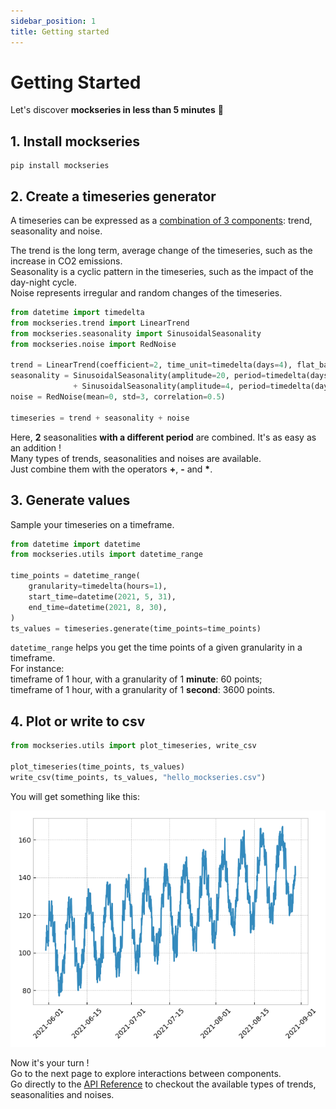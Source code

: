```yaml
---
sidebar_position: 1
title: Getting started
---
```


# Getting Started

Let's discover **mockseries in less than 5 minutes** 🚀

## 1. Install mockseries

```shell
pip install mockseries
```

## 2. Create a timeseries generator

A timeseries can be expressed as a [combination of 3 components](https://otexts.com/fpp2/components.html): trend, seasonality and noise.  

The trend is the long term, average change of the timeseries, such as the increase in CO2 emissions.  
Seasonality is a cyclic pattern in the timeseries, such as the impact of the day-night cycle.  
Noise represents irregular and random changes of the timeseries.   

```python
from datetime import timedelta
from mockseries.trend import LinearTrend
from mockseries.seasonality import SinusoidalSeasonality
from mockseries.noise import RedNoise

trend = LinearTrend(coefficient=2, time_unit=timedelta(days=4), flat_base=100)
seasonality = SinusoidalSeasonality(amplitude=20, period=timedelta(days=7)) \
              + SinusoidalSeasonality(amplitude=4, period=timedelta(days=1))
noise = RedNoise(mean=0, std=3, correlation=0.5)

timeseries = trend + seasonality + noise
```  
Here, **2** seasonalities **with a different period** are combined. It's as easy as an addition !  
Many types of trends, seasonalities and noises are available.  
Just combine them with the operators **+**, **-** and **\***.  



## 3. Generate values 
Sample your timeseries on a timeframe.  
```python
from datetime import datetime
from mockseries.utils import datetime_range

time_points = datetime_range(
    granularity=timedelta(hours=1),
    start_time=datetime(2021, 5, 31),
    end_time=datetime(2021, 8, 30),
)
ts_values = timeseries.generate(time_points=time_points)
```
`datetime_range` helps you get the time points of a given granularity in a timeframe.  
For instance:  
timeframe of 1 hour, with a granularity of 1 **minute**: 60 points;  
timeframe of 1 hour, with a granularity of 1 **second**: 3600 points. 

## 4. Plot or write to csv 
```python
from mockseries.utils import plot_timeseries, write_csv

plot_timeseries(time_points, ts_values)
write_csv(time_points, ts_values, "hello_mockseries.csv")
```
You will get something like this:

<div style={{textAlign:'center'}}>

![Getting started timeseries](/img/tutorial/getting_started_timeseries.png)

</div>   

Now it's your turn !  
Go to the next page to explore interactions between components.  
Go directly to the [API Reference](./API%20Reference/mockseries/main) to checkout the available types of trends, seasonalities and noises.




